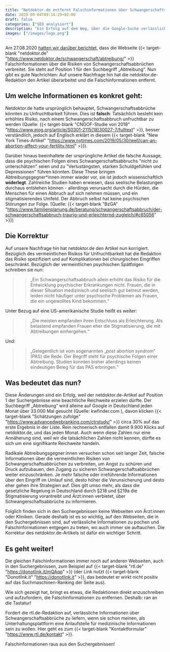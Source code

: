 ```yaml
---
title: "Netdoktor.de entfernt Falschinformationen über Schwangerschaftsabbrüche"
date: 2020-09-04T09:14:29+02:00
draft: false
categories: ["SEO analysiert"]
description: "Ein Erfolg auf dem Weg, über die Google-Suche verlässliche Informationen über Schwangerschaftsabbrüche zu finden"
images: ["/images/logo.png"]
---
```

Am 27.08.2020 [hatten wir darüber berichtet](/blog/seo-als-strategie-von-abtreibungsgegnern/), dass die Webseite {{< target-blank "netdoktor.de" "https://www.netdoktor.de/schwangerschaft/abtreibung/" >}} Falschinformationen über die Risiken von Schwangerschaftsabbrüchen verbreitet. Sie steht auf Position 1 für den Suchbegriff „Abtreibung“. Nun gibt es gute Nachrichten: Auf unsere Nachfrage hin hat die netdoktor.de-Redaktion den Artikel überarbeitet und die Falschinformationen entfernt.

## Um welche Informationen es konkret geht:
Netdoktor.de hatte ursprünglich behauptet, Schwangerschaftsabbrüche könnten zu Unfruchtbarkeit führen. Dies ist **falsch**: Tatsächlich besteht kein erhöhtes Risiko, nach einem Schwangerschaftsabbruch unfruchtbar zu werden (Quelle: {{< target-blank "CNGOF-Studie von 2018" "https://www.ejog.org/article/S0301-2115(18)30027-7/fulltext" >}}, besser verständlich, jedoch auf Englisch erklärt in diesem {{< target-blank "New York Times-Artikel" "https://www.nytimes.com/2019/05/30/well/can-an-abortion-affect-your-fertility.html" >}}).

Darüber hinaus beeinhaltete der ursprüngliche Artikel die falsche Aussage, dass die psychischen Folgen eines Schwangerschaftsabbruchs "nicht zu unterschätzen" seien und zu "Verlustängsten, starken Schuldgefühlen und Depressionen" führen könnten. Diese These bringen Abtreibungsgegner*innen immer wieder vor, sie ist jedoch wissenschaftlich **widerlegt**. Zahlreiche Studien haben erwiesen, dass seelische Belastungen durchaus entstehen können - allerdings verursacht durch die Hürden, die Menschen für einen Abbruch auf sich nehmen müssen, und ein stigmatisierendes Umfeld. Der Abbruch selbst hat keine psychischen Störungen zur Folge. (Quelle: {{< target-blank "BzGA" "https://www.familienplanung.de/beratung/schwangerschaftsabbruch/der-schwangerschaftsabbruch-traurig-und-erleichternd-zugleich/#c65056" >}})

## Die Korrektur
Auf unsere Nachfrage hin hat netdoktor.de den Artikel nun korrigiert. Bezüglich des vermeintlichen Risikos für Unfruchtbarkeit hat die Redaktion das Risiko spezifiziert und auf Komplikationen bei chirurgischen Eingriffen beschränkt. Bezüglich der vermeintlichen psychischen Spätfolgen schreiben sie nun:
>> „Ein Schwangerschaftsabbruch allein erhöht das Risiko für die Entwicklung psychischer Erkrankungen nicht. Frauen, die in dieser Situation medizinisch und seelisch gut betreut werden, leiden nicht häufiger unter psychische Problemen als Frauen, die ein ungewolltes Kind bekommen.“

Unter Bezug auf eine US-amerikanische Studie heißt es weiter:
>> „Die meisten empfanden ihren Entschluss als Erleichterung. Als belastend empfanden Frauen eher die Stigmatisierung, die mit Abtreibungen einhergehen.“

Und:
>> „Gelegentlich ist vom sogenannten „post abortion syndrom“ (PAS) die Rede. Der Begriff steht für psychische Folgen einer Abtreibung. Studien konnten bisher allerdings keinen eindeutigen Beleg für das PAS erbringen.“

## Was bedeutet das nun?
Diese Änderungen sind ein Erfolg, weil der netdoktor.de-Artikel auf Position 1 der Suchergebnisse eine beachtliche Reichweite erzielen dürfte. Der Suchbegriff „Abtreibung“ wird alleine auf Google in Deutschland jeden Monat über 33.000 Mal gesucht (Quelle: kwfinder.com ), davon klicken {{< target-blank "Schätzungen zufolge" "https://www.advancedwebranking.com/ctrstudy/" >}} circa 30% auf das erste Ergebnis in der Liste. Rein rechnerisch entfallen damit 9.900 Klicks auf netdoktor.de, und das jeden Monat. Auch wenn diese Zahlen nur eine Annäherung sind, weil wir die tatsächlichen Zahlen nicht kennen, dürfte es sich um eine signifikante Reichweite handeln.

Radikale Abtreibungsgegner:innen versuchen schon seit langer Zeit, falsche Informationen über die vermeintlichen Risiken von Schwangerschaftsabbrüchen zu verbreiten, um Angst zu schüren und Druck aufzubauen, den Zugang zu sicheren Schwangerschaftsabbrüchen weiter einzuschränken. Je mehr falsche oder irreführende Informationen über den Eingriff im Umlauf sind, desto höher die Verunsicherung und desto eher gehen ihre Strategien auf. Dies gilt umso mehr, als dass die gesetzliche Regelung in Deutschland durch §218 und §219a die Stigmatisierung vorantreibt und Ärzt:innen verbietet, über Schwangerschaftsabbrüche zu informieren.

Folglich finden sich in den Suchergebnissen keine Webseiten von Ärzt:innen oder Kliniken. Gerade deshalb ist es so wichtig, auf den Webseiten, die in den Suchergebnissen sind, auf verlässliche Informationen zu pochen und Falschinformationen entgegen zu treten, wo auch immer sie auftauchen. Die Korrektur des netdoktor.de-Artikels ist dafür ein wichtiger Schritt.

## Es geht weiter!
Die gleichen Falschinformationen immer noch auf anderen Webseiten, auch in den Suchergebnissen, zum Beispiel auf {{< target-blank "rtl.de" "https://donotlink.it/mQAqp" >}} (der Link nutzt {{< target-blank "Donotlink.it" "https://donotlink.it" >}}, das bedeutet er wirkt nicht positiv auf das Suchmaschinen-Ranking der Seite aus).

Wie sich gezeigt hat, bringt es etwas, die Redaktionen direkt anzuschreiben und aufzufordern, die Falschinformationen zu entfernen. Deshalb: ran an die Tastatur!

Fordert die rtl.de-Redaktion auf, verlässliche Informationen über Schwangerschaftsabbrüche zu liefern, wenn sie schon meinen, als Unterhaltungsplattform eine Anlaufstelle für medizinische Informationen sein zu wollen. Hier geht es zum {{< target-blank "Kontaktformular" "https://www.rtl.de/kontakt" >}}.

Falschinformationen raus aus den Suchergebnissen!

